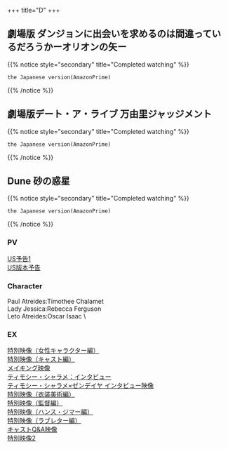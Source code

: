 +++
title="D"
+++


## 劇場版 ダンジョンに出会いを求めるのは間違っているだろうかーオリオンの矢ー
{{% notice style="secondary" title="Completed watching" %}}
```
the Japanese version(AmazonPrime)
```
{{% /notice %}}


## 劇場版デート・ア・ライブ 万由里ジャッジメント
{{% notice style="secondary" title="Completed watching" %}}
```
the Japanese version(AmazonPrime)
```
{{% /notice %}}

## Dune 砂の惑星
{{% notice style="secondary" title="Completed watching" %}}
```
the Japanese version(AmazonPrime)
```
{{% /notice %}}

### PV
[US予告1](https://youtu.be/npl8ogM704A)\
[US版本予告](https://youtu.be/ZSYVnsyFqHA)

### Character
Paul Atreides:Timothee Chalamet\
Lady Jessica:Rebecca Ferguson\
Leto Atreides:Oscar Isaac \
### EX
[特別映像（女性キャラクター編）](https://youtu.be/UGcBV_nm5ks)\
[特別映像（キャスト編）](https://youtu.be/Qt6V2PW0Kcc)\
[メイキング映像](https://youtu.be/6JuSUAh-vGU)\
[ティモシー・シャラメ：インタビュー](https://youtu.be/57L49TlolE8)\
[ティモシー・シャラメ×ゼンデイヤ インタビュー映像](https://youtu.be/odVcAFzh8vU)\
[特別映像（衣装美術編）](https://youtu.be/iLJt2mQQgK8)\
[特別映像（監督編）](https://youtu.be/nIRwWHifSck)\
[特別映像（ハンス・ジマー編）](https://youtu.be/HojlgV7Yp40)\
[特別映像（ラブレター編）](https://youtu.be/B57iy2QrFPc)\
[キャストQ&A映像](https://youtu.be/YOSy2gqoIdM)\
[特別映像2](https://youtu.be/fFSO1PXi5XU)

